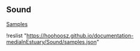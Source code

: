 ## Sound
[Samples](samples.json)

!reslist "https://hoohoosz.github.io/documentation-mediaInEstuary/Sound/samples.json"
